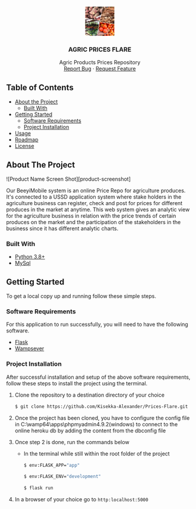 
<!-- PROJECT LOGO -->
<br />
<p align="center">
  <a href="#">
    <img src="/static/beeyimobile.jpeg" alt="Logo" width="80" height="80">
  </a>

  <h3 align="center">AGRIC PRICES FLARE</h3>

  <p align="center">
    Agric Products Prices Repository
    <br />
    <a href="https://github.com/Kisekka-Alexander/Prices-Flare/issues">Report Bug</a>
    ·
    <a href="https://github.com/Kisekka-Alexander/Prices-Flare/issues">Request Feature</a>
  </p>
</p>



<!-- TABLE OF CONTENTS -->
## Table of Contents

* [About the Project](#about-the-project)
  * [Built With](#built-with)
* [Getting Started](#getting-started)
  * [Software Requirements](#software-requirements)
  * [Project Installation](#project-installation)
* [Usage](#usage)
* [Roadmap](#roadmap)
* [License](#license)



<!-- ABOUT THE PROJECT -->
## About The Project

![Product Name Screen Shot][product-screenshot]

  Our BeeyiMobile system is an online Price Repo for agriculture produces. It's connected to a USSD application system where stake holders in the agriculture business can register, check and post for prices for different produces in the market at anytime.
  This web system gives an analytic view for the agriculture business in relation with the price trends of certain produces on the market and the participation of the stakeholders in the business since it has different analytic charts.

### Built With

* [Python 3.8+](https://www.python.org/)
* [MySql](https://www.w3schools.com/mySQl/default.asp)




<!-- GETTING STARTED -->
## Getting Started

To get a local copy up and running follow these simple steps.

### Software Requirements

For this application to run successfully, you will need to have the following software.
   * [Flask](https://flask.palletsprojects.com/en/2.0.x/installation/)
   * [Wampsever](https://www.wampserver.com/en/download-wampserver-64bits/)

### Project Installation
 
 After successful installation and setup of the above software requirements, follow these steps to install the project using the terminal.
1. Clone the repository to a destination directory of your choice
    ```sh
    $ git clone https://github.com/Kisekka-Alexander/Prices-Flare.git
    ```
2. Once the project has been cloned, you have to configure the config file in C:\wamp64\apps\phpmyadmin4.9.2(windows)
to connect to the online heroku db by adding the content from the dbconfig file<br />
3. Once step 2 is done, run the commands below 

    - In the terminal while still within the root folder of the project
      ```sh
      $ env:FLASK_APP="app"
      ```
        ```sh
      $ env:FLASK_ENV="development"
      ```
        ```sh
      $ flask run
      ```
4. In a browser of your choice go to `http:localhost:5000` 